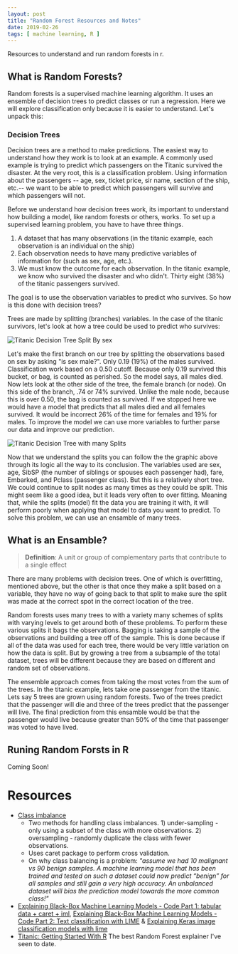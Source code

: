 ```yaml
---
layout: post
title: "Random Forest Resources and Notes"
date: 2019-02-26
tags: [ machine learning, R ]
---
```


Resources to understand and run random forests in r.

## What is Random Forests?
Random forests is a supervised machine learning algorithm.  It uses an ensemble of decision trees to predict classes or run a regression. Here we will explore classification only because it is easier to understand. Let's unpack this:

### Decision Trees
Decision trees are a method to make predictions. The easiest way to understand how they work is to look at an example. A commonly used example is trying to predict which passengers on the Titanic survived the disaster.  At the very root, this is a classification problem.  Using information about the passengers -- age, sex, ticket price, sir name, section of the ship, etc.-- we want to be able to predict which passengers will survive and which passengers will not.

Before we understand how decision trees work, its important to understand how building a model, like random forests or others, works.  To set up a supervised learning problem, you have to have three things.  

1. A dataset that has many observations (in the titanic example, each observation is an individual on the ship)
2. Each observation needs to have many predictive variables of information for (such as sex, age, etc.).  
3. We must know the outcome for each observation.  In the titanic example, we know who survived the disaster and who didn't. Thirty eight (38%) of the titanic passengers survived.

The goal is to use the observation variables to predict who survives.  So how is this done with decision trees?

Trees are made by splitting (branches) variables.  In the case of the titanic survivors, let's look at how a tree could be used to predict who survives:

![Titanic Decision Tree Split By sex](/img/r/assets/r-part-3-decision-trees-1.png)

Let's make the first branch on our tree by splitting the observations based on sex by asking "is sex male?".  Only 0.19 (19%) of the males survived. Classification work based on a 0.50 cutoff. Because only 0.19 survived this bucket, or bag, is counted as perished. So the model says, all males died. Now lets look at the other side of the tree, the female branch (or node).  On this side of the branch, .74 or 74% survived.  Unlike the male node, because this is over 0.50, the bag is counted as survived.  If we stopped here we would have a model that predicts that all males died and all females survived.  It would be incorrect 26% of the time for females and 19% for males.  To improve the model we can use more variables to further parse our data and improve our prediction.

![Titanic Decision Tree with many Splits](/img/r/assets/r-part-3-decision-trees-2.png)

Now that we understand the splits you can follow the the graphic above through its logic all the way to its conclusion.  The variables used are sex, age, SibSP (the number of siblings or spouses each passenger had), fare, Embarked, and Pclass (passenger class).  But this is a relatively short tree. We could continue to split nodes as many times as they could be split. This might seem like a good idea, but it leads very often to over fitting. Meaning that, while the splits (model) fit the data you are training it with, it will perform poorly when applying that model to data you want to predict.  To solve this problem, we can use an ensamble of many trees.

## What is an Ensamble?

> **Definition**: A unit or group of complementary parts that contribute to a single effect

There are many problems with decision trees.  One of which is overfitting, mentioned above, but the other is that once they make a split based on a variable, they have no way of going back to that split to make sure the split was made at the correct spot in the correct location of the tree.

Random forests uses many trees to with a variety many schemes of splits with varying levels to get around both of these problems.   To perform these various splits it bags the observations.  Bagging is taking a sample of the observations and building a tree off of the sample.  This is done because if all of the data was used for each tree, there would be very little variation on how the data is split.  But by growing a tree from a subsample of the total dataset, trees will be different because they are based on different and random set of observations.

The ensemble approach comes from taking the most votes from the sum of the trees.  In the titanic example, lets take one passenger from the titanic. Lets say 5 trees are grown using random forests. Two of the trees predict that the passenger will die and three of the trees predict that the passenger will live. The final prediction from this ensamble would be that the passenger would live because greater than 50% of the time that passenger was voted to have lived.  

## Runing Random Forsts in R
Coming Soon!

# Resources

* [Class imbalance](https://shiring.github.io/machine_learning/2017/04/02/unbalanced)
  - Two methods for handling class imbalances. 1) under-sampling - only using a subset of the class with more observations. 2) oversampling - randomly duplicate the class with fewer observations.  
  - Uses caret package to perform cross validation.
  - On why class balancing is a problem: *"assume we had 10 malignant vs 90 benign samples. A machine learning model that has been trained and tested on such a dataset could now predict “benign” for all samples and still gain a very high accuracy. An unbalanced dataset will bias the prediction model towards the more common class!"*
* [Explaining Black-Box Machine Learning Models - Code Part 1: tabular data + caret + iml](https://shirinsplayground.netlify.com/2018/07/explaining_ml_models_code_caret_iml/), [Explaining Black-Box Machine Learning Models - Code Part 2: Text classification with LIME](https://shirinsplayground.netlify.com/2018/07/explaining_ml_models_code_text_lime/) & [Explaining Keras image classification models with lime](https://shirinsplayground.netlify.com/2018/06/keras_fruits_lime/)
* [Titanic: Getting Started With R](https://trevorstephens.com/kaggle-titanic-tutorial/getting-started-with-r/) The best Random Forest explainer I've seen to date.
